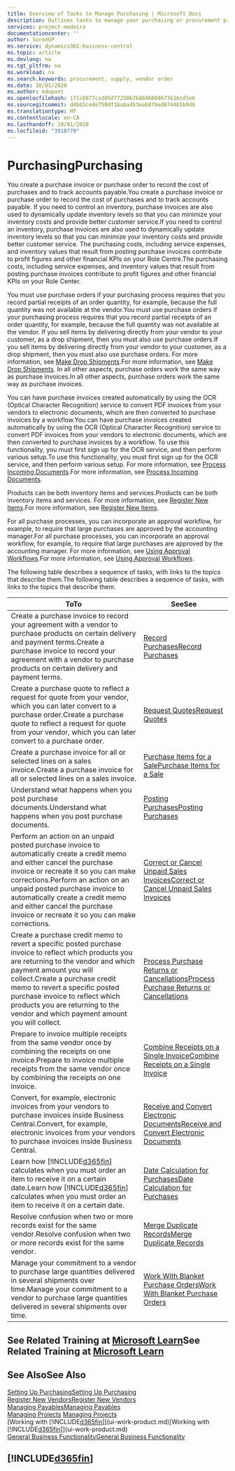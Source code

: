 ```yaml
---
title: Overview of Tasks to Manage Purchasing | Microsoft Docs
description: Outlines tasks to manage your purchasing or procurement processes, including how purchase invoices and purchase orders work.
services: project-madeira
documentationcenter: ''
author: SorenGP
ms.service: dynamics365-business-central
ms.topic: article
ms.devlang: na
ms.tgt_pltfrm: na
ms.workload: na
ms.search.keywords: procurement, supply, vendor order
ms.date: 10/01/2020
ms.author: edupont
ms.openlocfilehash: 171c8877ca305d77250b7b8846004673616cd1e6
ms.sourcegitcommit: ddbb5cede750df1baba4b3eab8fbed6744b5b9d6
ms.translationtype: HT
ms.contentlocale: en-CA
ms.lasthandoff: 10/01/2020
ms.locfileid: "3918779"
---
```

# <a name="purchasing"></a><span data-ttu-id="5b43d-103">Purchasing</span><span class="sxs-lookup"><span data-stu-id="5b43d-103">Purchasing</span></span>
<span data-ttu-id="5b43d-104">You create a purchase invoice or purchase order to record the cost of purchases and to track accounts payable.</span><span class="sxs-lookup"><span data-stu-id="5b43d-104">You create a purchase invoice or purchase order to record the cost of purchases and to track accounts payable.</span></span> <span data-ttu-id="5b43d-105">If you need to control an inventory, purchase invoices are also used to dynamically update inventory levels so that you can minimize your inventory costs and provide better customer service.</span><span class="sxs-lookup"><span data-stu-id="5b43d-105">If you need to control an inventory, purchase invoices are also used to dynamically update inventory levels so that you can minimize your inventory costs and provide better customer service.</span></span> <span data-ttu-id="5b43d-106">The purchasing costs, including service expenses, and inventory values that result from posting purchase invoices contribute to profit figures and other financial KPIs on your Role Centre.</span><span class="sxs-lookup"><span data-stu-id="5b43d-106">The purchasing costs, including service expenses, and inventory values that result from posting purchase invoices contribute to profit figures and other financial KPIs on your Role Center.</span></span>

<span data-ttu-id="5b43d-107">You must use purchase orders if your purchasing process requires that you record partial receipts of an order quantity, for example, because the full quantity was not available at the vendor.</span><span class="sxs-lookup"><span data-stu-id="5b43d-107">You must use purchase orders if your purchasing process requires that you record partial receipts of an order quantity, for example, because the full quantity was not available at the vendor.</span></span> <span data-ttu-id="5b43d-108">If you sell items by delivering directly from your vendor to your customer, as a drop shipment, then you must also use purchase orders.</span><span class="sxs-lookup"><span data-stu-id="5b43d-108">If you sell items by delivering directly from your vendor to your customer, as a drop shipment, then you must also use purchase orders.</span></span> <span data-ttu-id="5b43d-109">For more information, see [Make Drop Shipments](sales-how-drop-shipment.md).</span><span class="sxs-lookup"><span data-stu-id="5b43d-109">For more information, see [Make Drop Shipments](sales-how-drop-shipment.md).</span></span> <span data-ttu-id="5b43d-110">In all other aspects, purchase orders work the same way as purchase invoices.</span><span class="sxs-lookup"><span data-stu-id="5b43d-110">In all other aspects, purchase orders work the same way as purchase invoices.</span></span>

<span data-ttu-id="5b43d-111">You can have purchase invoices created automatically by using the OCR (Optical Character Recognition) service to convert PDF invoices from your vendors to electronic documents, which are then converted to purchase invoices by a workflow.</span><span class="sxs-lookup"><span data-stu-id="5b43d-111">You can have purchase invoices created automatically by using the OCR (Optical Character Recognition) service to convert PDF invoices from your vendors to electronic documents, which are then converted to purchase invoices by a workflow.</span></span> <span data-ttu-id="5b43d-112">To use this functionality, you must first sign up for the OCR service, and then perform various setup.</span><span class="sxs-lookup"><span data-stu-id="5b43d-112">To use this functionality, you must first sign up for the OCR service, and then perform various setup.</span></span> <span data-ttu-id="5b43d-113">For more information, see [Process Incoming Documents](across-process-income-documents.md).</span><span class="sxs-lookup"><span data-stu-id="5b43d-113">For more information, see [Process Incoming Documents](across-process-income-documents.md).</span></span>      

<span data-ttu-id="5b43d-114">Products can be both inventory items and services.</span><span class="sxs-lookup"><span data-stu-id="5b43d-114">Products can be both inventory items and services.</span></span> <span data-ttu-id="5b43d-115">For more information, see [Register New Items](inventory-how-register-new-items.md).</span><span class="sxs-lookup"><span data-stu-id="5b43d-115">For more information, see [Register New Items](inventory-how-register-new-items.md).</span></span>

<span data-ttu-id="5b43d-116">For all purchase processes, you can incorporate an approval workflow, for example, to require that large purchases are approved by the accounting manager.</span><span class="sxs-lookup"><span data-stu-id="5b43d-116">For all purchase processes, you can incorporate an approval workflow, for example, to require that large purchases are approved by the accounting manager.</span></span> <span data-ttu-id="5b43d-117">For more information, see [Using Approval Workflows](across-how-use-approval-workflows.md).</span><span class="sxs-lookup"><span data-stu-id="5b43d-117">For more information, see [Using Approval Workflows](across-how-use-approval-workflows.md).</span></span>

<span data-ttu-id="5b43d-118">The following table describes a sequence of tasks, with links to the topics that describe them.</span><span class="sxs-lookup"><span data-stu-id="5b43d-118">The following table describes a sequence of tasks, with links to the topics that describe them.</span></span>

| <span data-ttu-id="5b43d-119">To</span><span class="sxs-lookup"><span data-stu-id="5b43d-119">To</span></span> | <span data-ttu-id="5b43d-120">See</span><span class="sxs-lookup"><span data-stu-id="5b43d-120">See</span></span> |
| --- | --- |
| <span data-ttu-id="5b43d-121">Create a purchase invoice to record your agreement with a vendor to purchase products on certain delivery and payment terms.</span><span class="sxs-lookup"><span data-stu-id="5b43d-121">Create a purchase invoice to record your agreement with a vendor to purchase products on certain delivery and payment terms.</span></span> |[<span data-ttu-id="5b43d-122">Record Purchases</span><span class="sxs-lookup"><span data-stu-id="5b43d-122">Record Purchases</span></span>](purchasing-how-record-purchases.md) |
|<span data-ttu-id="5b43d-123">Create a purchase quote to reflect a request for quote from your vendor, which you can later convert to a purchase order.</span><span class="sxs-lookup"><span data-stu-id="5b43d-123">Create a purchase quote to reflect a request for quote from your vendor, which you can later convert to a purchase order.</span></span>|[<span data-ttu-id="5b43d-124">Request Quotes</span><span class="sxs-lookup"><span data-stu-id="5b43d-124">Request Quotes</span></span>](purchasing-how-request-quotes.md)|
| <span data-ttu-id="5b43d-125">Create a purchase invoice for all or selected lines on a sales invoice.</span><span class="sxs-lookup"><span data-stu-id="5b43d-125">Create a purchase invoice for all or selected lines on a sales invoice.</span></span> |[<span data-ttu-id="5b43d-126">Purchase Items for a Sale</span><span class="sxs-lookup"><span data-stu-id="5b43d-126">Purchase Items for a Sale</span></span>](purchasing-how-purchase-products-sale.md) |
|<span data-ttu-id="5b43d-127">Understand what happens when you post purchase documents.</span><span class="sxs-lookup"><span data-stu-id="5b43d-127">Understand what happens when you post purchase documents.</span></span>|[<span data-ttu-id="5b43d-128">Posting Purchases</span><span class="sxs-lookup"><span data-stu-id="5b43d-128">Posting Purchases</span></span>](ui-post-purchases.md)|
| <span data-ttu-id="5b43d-129">Perform an action on an unpaid posted purchase invoice to automatically create a credit memo and either cancel the purchase invoice or recreate it so you can make corrections.</span><span class="sxs-lookup"><span data-stu-id="5b43d-129">Perform an action on an unpaid posted purchase invoice to automatically create a credit memo and either cancel the purchase invoice or recreate it so you can make corrections.</span></span> |[<span data-ttu-id="5b43d-130">Correct or Cancel Unpaid Sales Invoices</span><span class="sxs-lookup"><span data-stu-id="5b43d-130">Correct or Cancel Unpaid Sales Invoices</span></span>](purchasing-how-correct-cancel-unpaid-purchase-invoices.md) |
| <span data-ttu-id="5b43d-131">Create a purchase credit memo to revert a specific posted purchase invoice to reflect which products you are returning to the vendor and which payment amount you will collect.</span><span class="sxs-lookup"><span data-stu-id="5b43d-131">Create a purchase credit memo to revert a specific posted purchase invoice to reflect which products you are returning to the vendor and which payment amount you will collect.</span></span> |[<span data-ttu-id="5b43d-132">Process Purchase Returns or Cancellations</span><span class="sxs-lookup"><span data-stu-id="5b43d-132">Process Purchase Returns or Cancellations</span></span>](purchasing-how-register-new-vendors.md) |
|<span data-ttu-id="5b43d-133">Prepare to invoice multiple receipts from the same vendor once by combining the receipts on one invoice.</span><span class="sxs-lookup"><span data-stu-id="5b43d-133">Prepare to invoice multiple receipts from the same vendor once by combining the receipts on one invoice.</span></span>|[<span data-ttu-id="5b43d-134">Combine Receipts on a Single Invoice</span><span class="sxs-lookup"><span data-stu-id="5b43d-134">Combine Receipts on a Single Invoice</span></span>](purchasing-how-to-combine-receipts.md)|
|<span data-ttu-id="5b43d-135">Convert, for example, electronic invoices from your vendors to purchase invoices inside Business Central.</span><span class="sxs-lookup"><span data-stu-id="5b43d-135">Convert, for example, electronic invoices from your vendors to purchase invoices inside Business Central.</span></span>|[<span data-ttu-id="5b43d-136">Receive and Convert Electronic Documents</span><span class="sxs-lookup"><span data-stu-id="5b43d-136">Receive and Convert Electronic Documents</span></span>](purchasing-how-to-receive-and-convert-electronic-documents.md)|
| <span data-ttu-id="5b43d-137">Learn how [!INCLUDE[d365fin](includes/d365fin_md.md)] calculates when you must order an item to receive it on a certain date.</span><span class="sxs-lookup"><span data-stu-id="5b43d-137">Learn how [!INCLUDE[d365fin](includes/d365fin_md.md)] calculates when you must order an item to receive it on a certain date.</span></span>|[<span data-ttu-id="5b43d-138">Date Calculation for Purchases</span><span class="sxs-lookup"><span data-stu-id="5b43d-138">Date Calculation for Purchases</span></span>](purchasing-date-calculation-for-purchases.md)|
|<span data-ttu-id="5b43d-139">Resolve confusion when two or more records exist for the same vendor.</span><span class="sxs-lookup"><span data-stu-id="5b43d-139">Resolve confusion when two or more records exist for the same vendor.</span></span>|[<span data-ttu-id="5b43d-140">Merge Duplicate Records</span><span class="sxs-lookup"><span data-stu-id="5b43d-140">Merge Duplicate Records</span></span>](sales-how-merge-duplicate-records.md)|
|<span data-ttu-id="5b43d-141">Manage your commitment to a vendor to purchase large quantities delivered in several shipments over time.</span><span class="sxs-lookup"><span data-stu-id="5b43d-141">Manage your commitment to a vendor to purchase large quantities delivered in several shipments over time.</span></span>|[<span data-ttu-id="5b43d-142">Work With Blanket Purchase Orders</span><span class="sxs-lookup"><span data-stu-id="5b43d-142">Work With Blanket Purchase Orders</span></span>](sales-how-to-create-blanket-sales-orders.md)|

## <a name="see-related-training-at-microsoft-learn"></a><span data-ttu-id="5b43d-143">See Related Training at [Microsoft Learn](/learn/paths/purchase-items-services-dynamics-365-business-central/)</span><span class="sxs-lookup"><span data-stu-id="5b43d-143">See Related Training at [Microsoft Learn](/learn/paths/purchase-items-services-dynamics-365-business-central/)</span></span>

## <a name="see-also"></a><span data-ttu-id="5b43d-144">See Also</span><span class="sxs-lookup"><span data-stu-id="5b43d-144">See Also</span></span>
[<span data-ttu-id="5b43d-145">Setting Up Purchasing</span><span class="sxs-lookup"><span data-stu-id="5b43d-145">Setting Up Purchasing</span></span>](purchasing-setup-purchasing.md)  
[<span data-ttu-id="5b43d-146">Register New Vendors</span><span class="sxs-lookup"><span data-stu-id="5b43d-146">Register New Vendors</span></span>](purchasing-how-register-new-vendors.md)  
[<span data-ttu-id="5b43d-147">Managing Payables</span><span class="sxs-lookup"><span data-stu-id="5b43d-147">Managing Payables</span></span>](payables-manage-payables.md)  
<span data-ttu-id="5b43d-148">[Managing Projects](projects-manage-projects.md)  </span><span class="sxs-lookup"><span data-stu-id="5b43d-148">[Managing Projects](projects-manage-projects.md)  </span></span>  
<span data-ttu-id="5b43d-149">[Working with [!INCLUDE[d365fin](includes/d365fin_md.md)]](ui-work-product.md)</span><span class="sxs-lookup"><span data-stu-id="5b43d-149">[Working with [!INCLUDE[d365fin](includes/d365fin_md.md)]](ui-work-product.md)</span></span>  
[<span data-ttu-id="5b43d-150">General Business Functionality</span><span class="sxs-lookup"><span data-stu-id="5b43d-150">General Business Functionality</span></span>](ui-across-business-areas.md)

## [!INCLUDE[d365fin](includes/free_trial_md.md)]  
